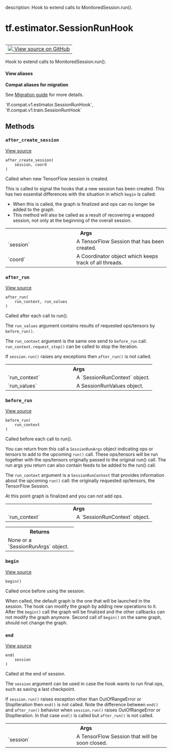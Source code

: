 description: Hook to extend calls to MonitoredSession.run().

<div itemscope itemtype="http://developers.google.com/ReferenceObject">
<meta itemprop="name" content="tf.estimator.SessionRunHook" />
<meta itemprop="path" content="Stable" />
<meta itemprop="property" content="after_create_session"/>
<meta itemprop="property" content="after_run"/>
<meta itemprop="property" content="before_run"/>
<meta itemprop="property" content="begin"/>
<meta itemprop="property" content="end"/>
</div>

# tf.estimator.SessionRunHook

<!-- Insert buttons and diff -->

<table class="tfo-notebook-buttons tfo-api nocontent" align="left">
<td>
  <a target="_blank" href="https://github.com/tensorflow/tensorflow/blob/r2.3/tensorflow/python/training/session_run_hook.py#L98-L186">
    <img src="https://www.tensorflow.org/images/GitHub-Mark-32px.png" />
    View source on GitHub
  </a>
</td>
</table>



Hook to extend calls to MonitoredSession.run().

<section class="expandable">
  <h4 class="showalways">View aliases</h4>
  <p>
<b>Compat aliases for migration</b>
<p>See
<a href="https://www.tensorflow.org/guide/migrate">Migration guide</a> for
more details.</p>
<p>`tf.compat.v1.estimator.SessionRunHook`, `tf.compat.v1.train.SessionRunHook`</p>
</p>
</section>

<!-- Placeholder for "Used in" -->


## Methods

<h3 id="after_create_session"><code>after_create_session</code></h3>

<a target="_blank" href="https://github.com/tensorflow/tensorflow/blob/r2.3/tensorflow/python/training/session_run_hook.py#L112-L127">View source</a>

<pre class="devsite-click-to-copy prettyprint lang-py tfo-signature-link">
<code>after_create_session(
    session, coord
)
</code></pre>

Called when new TensorFlow session is created.

This is called to signal the hooks that a new session has been created. This
has two essential differences with the situation in which `begin` is called:

* When this is called, the graph is finalized and ops can no longer be added
    to the graph.
* This method will also be called as a result of recovering a wrapped
    session, not only at the beginning of the overall session.

<!-- Tabular view -->
 <table class="responsive fixed orange">
<colgroup><col width="214px"><col></colgroup>
<tr><th colspan="2">Args</th></tr>

<tr>
<td>
`session`
</td>
<td>
A TensorFlow Session that has been created.
</td>
</tr><tr>
<td>
`coord`
</td>
<td>
A Coordinator object which keeps track of all threads.
</td>
</tr>
</table>



<h3 id="after_run"><code>after_run</code></h3>

<a target="_blank" href="https://github.com/tensorflow/tensorflow/blob/r2.3/tensorflow/python/training/session_run_hook.py#L152-L169">View source</a>

<pre class="devsite-click-to-copy prettyprint lang-py tfo-signature-link">
<code>after_run(
    run_context, run_values
)
</code></pre>

Called after each call to run().

The `run_values` argument contains results of requested ops/tensors by
`before_run()`.

The `run_context` argument is the same one send to `before_run` call.
`run_context.request_stop()` can be called to stop the iteration.

If `session.run()` raises any exceptions then `after_run()` is not called.

<!-- Tabular view -->
 <table class="responsive fixed orange">
<colgroup><col width="214px"><col></colgroup>
<tr><th colspan="2">Args</th></tr>

<tr>
<td>
`run_context`
</td>
<td>
A `SessionRunContext` object.
</td>
</tr><tr>
<td>
`run_values`
</td>
<td>
A SessionRunValues object.
</td>
</tr>
</table>



<h3 id="before_run"><code>before_run</code></h3>

<a target="_blank" href="https://github.com/tensorflow/tensorflow/blob/r2.3/tensorflow/python/training/session_run_hook.py#L129-L150">View source</a>

<pre class="devsite-click-to-copy prettyprint lang-py tfo-signature-link">
<code>before_run(
    run_context
)
</code></pre>

Called before each call to run().

You can return from this call a `SessionRunArgs` object indicating ops or
tensors to add to the upcoming `run()` call.  These ops/tensors will be run
together with the ops/tensors originally passed to the original run() call.
The run args you return can also contain feeds to be added to the run()
call.

The `run_context` argument is a `SessionRunContext` that provides
information about the upcoming `run()` call: the originally requested
op/tensors, the TensorFlow Session.

At this point graph is finalized and you can not add ops.

<!-- Tabular view -->
 <table class="responsive fixed orange">
<colgroup><col width="214px"><col></colgroup>
<tr><th colspan="2">Args</th></tr>

<tr>
<td>
`run_context`
</td>
<td>
A `SessionRunContext` object.
</td>
</tr>
</table>



<!-- Tabular view -->
 <table class="responsive fixed orange">
<colgroup><col width="214px"><col></colgroup>
<tr><th colspan="2">Returns</th></tr>
<tr class="alt">
<td colspan="2">
None or a `SessionRunArgs` object.
</td>
</tr>

</table>



<h3 id="begin"><code>begin</code></h3>

<a target="_blank" href="https://github.com/tensorflow/tensorflow/blob/r2.3/tensorflow/python/training/session_run_hook.py#L101-L110">View source</a>

<pre class="devsite-click-to-copy prettyprint lang-py tfo-signature-link">
<code>begin()
</code></pre>

Called once before using the session.

When called, the default graph is the one that will be launched in the
session.  The hook can modify the graph by adding new operations to it.
After the `begin()` call the graph will be finalized and the other callbacks
can not modify the graph anymore. Second call of `begin()` on the same
graph, should not change the graph.

<h3 id="end"><code>end</code></h3>

<a target="_blank" href="https://github.com/tensorflow/tensorflow/blob/r2.3/tensorflow/python/training/session_run_hook.py#L171-L186">View source</a>

<pre class="devsite-click-to-copy prettyprint lang-py tfo-signature-link">
<code>end(
    session
)
</code></pre>

Called at the end of session.

The `session` argument can be used in case the hook wants to run final ops,
such as saving a last checkpoint.

If `session.run()` raises exception other than OutOfRangeError or
StopIteration then `end()` is not called.
Note the difference between `end()` and `after_run()` behavior when
`session.run()` raises OutOfRangeError or StopIteration. In that case
`end()` is called but `after_run()` is not called.

<!-- Tabular view -->
 <table class="responsive fixed orange">
<colgroup><col width="214px"><col></colgroup>
<tr><th colspan="2">Args</th></tr>

<tr>
<td>
`session`
</td>
<td>
A TensorFlow Session that will be soon closed.
</td>
</tr>
</table>





